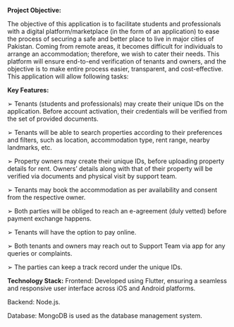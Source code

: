 **Project Objective:**

The objective of this application is to facilitate students and professionals with a digital 
platform/marketplace (in the form of an application) to ease the process of securing a safe and better 
place to live in major cities of Pakistan. Coming from remote areas, it becomes difficult for 
individuals to arrange an accommodation; therefore, we wish to cater their needs. This platform will 
ensure end-to-end verification of tenants and owners, and the objective is to make entire process 
easier, transparent, and cost-effective. This application will allow following tasks: 


**Key Features:**

➢ Tenants (students and professionals) may create their unique IDs on the application. Before 
account activation, their credentials will be verified from the set of provided documents. 

➢ Tenants will be able to search properties according to their preferences and filters, such as 
location, accommodation type, rent range, nearby landmarks, etc. 

➢ Property owners may create their unique IDs, before uploading property details for rent. 
Owners’ details along with that of their property will be verified via documents and physical 
visit by support team. 

➢ Tenants may book the accommodation as per availability and consent from the respective 
owner. 

➢ Both parties will be obliged to reach an e-agreement (duly vetted) before payment exchange 
happens. 

➢ Tenants will have the option to pay online.

➢ Both tenants and owners may reach out to Support Team via app for any queries or 
complaints. 

➢ The parties can keep a track record under the unique IDs.

**Technology Stack:**
Frontend: Developed using Flutter, ensuring a seamless and responsive user interface across iOS and Android platforms.

Backend: Node.js.

Database: MongoDB is used as the database management system.


